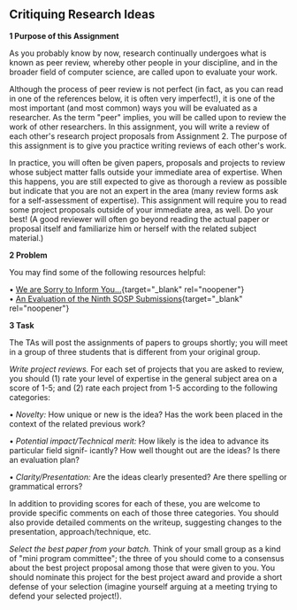 ## Critiquing Research Ideas

**1 Purpose of this Assignment**

As you probably know by now, research continually undergoes what is
known as peer review, whereby other people in your discipline, and in
the broader field of computer science, are called upon to evaluate your
work.

Although the process of peer review is not perfect (in fact, as you can
read in one of the references below, it is often very imperfect!), it is
one of the most important (and most common) ways you will be evaluated
as a researcher. As the term "peer" implies, you will be called upon to
review the work of other researchers. In this assignment, you will write
a review of each other's research project proposals from Assignment 2.
The purpose of this assignment is to give you practice writing reviews
of each other's work.

In practice, you will often be given papers, proposals and projects to
review whose subject matter falls outside your immediate area of
expertise. When this happens, you are still expected to give as thorough
a review as possible but indicate that you are not an expert in the area
(many review forms ask for a self-assessment of expertise). This
assignment will require you to read some project proposals outside of
your immediate area, as well. Do your best! (A good reviewer will often
go beyond reading the actual paper or proposal itself and familiarize
him or herself with the related subject material.)

**2 Problem**

You may find some of the following resources helpful:

• [We are Sorry to Inform
You\...](http://ieeexplore.ieee.org/xpl/freeabs_all.jsp?arnumber=1556500){target="_blank"
rel="noopener"}\
• [An Evaluation of the Ninth SOSP
Submissions](http://www.cs.umbc.edu/cra/etw98/writing-papers.pdf){target="_blank"
rel="noopener"}

**3 Task**

The TAs will post the assignments of papers to groups shortly; you will
meet in a group of three students that is different from your original
group.

*Write project reviews.* For each set of projects that you are asked to
review, you should (1) rate your level of expertise in the general
subject area on a score of 1-5; and (2) rate each project from 1-5
according to the following categories:

• *Novelty:* How unique or new is the idea? Has the work been placed in
the context of the related previous work?

• *Potential impact/Technical merit:* How likely is the idea to advance
its particular field signif- icantly? How well thought out are the
ideas? Is there an evaluation plan?

• *Clarity/Presentation:* Are the ideas clearly presented? Are there
spelling or grammatical errors?

In addition to providing scores for each of these, you are welcome to
provide specific comments on each of those three categories. You should
also provide detailed comments on the writeup, suggesting changes to the
presentation, approach/technique, etc.

*Select the best paper from your batch.* Think of your small group as a
kind of "mini program committee"; the three of you should come to a
consensus about the best project proposal among those that were given to
you. You should nominate this project for the best project award and
provide a short defense of your selection (imagine yourself arguing at a
meeting trying to defend your selected project!).
